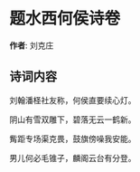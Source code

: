 # 题水西何侯诗卷

**作者**: 刘克庄

## 诗词内容

刘翰潘柽社友称，何侯直要续心灯。

阴山有雪双雕下，碧落无云一鹤新。

觜距专场渠克畏，鼓旗傍噪我安能。

男儿何必毛锥子，麟阁云台有分登。

